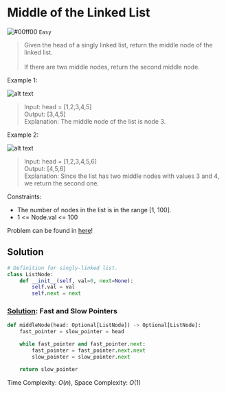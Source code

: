 # Middle of the Linked List
![#00ff00](https://placehold.co/1x1/00ff00/00ff00.png) `Easy`

> Given the head of a singly linked list, return the middle node of the linked list. <br><br>
If there are two middle nodes, return the second middle node.

Example 1:

![alt text](https://assets.leetcode.com/uploads/2021/07/23/lc-midlist1.jpg)

> Input: head = [1,2,3,4,5]\
Output: [3,4,5]\
Explanation: The middle node of the list is node 3.

Example 2:

![alt text](https://assets.leetcode.com/uploads/2021/07/23/lc-midlist2.jpg)

> Input: head = [1,2,3,4,5,6]\
Output: [4,5,6]\
Explanation: Since the list has two middle nodes with values 3 and 4, we return the second one.


Constraints:
- The number of nodes in the list is in the range [1, 100].
- $1$ <= Node.val <= $100$

Problem can be found in [here](https://leetcode.com/problems/middle-of-the-linked-list/)!

## Solution
```python
# Definition for singly-linked list.
class ListNode:
    def __init__(self, val=0, next=None):
        self.val = val
        self.next = next
```

### [Solution](/Linked%20List/876-MiddleoftheLinkedList/solution.py): Fast and Slow Pointers

```python
def middleNode(head: Optional[ListNode]) -> Optional[ListNode]:
    fast_pointer = slow_pointer = head

    while fast_pointer and fast_pointer.next:
        fast_pointer = fast_pointer.next.next
        slow_pointer = slow_pointer.next

    return slow_pointer
```

Time Complexity: $O(n)$, Space Complexity: $O(1)$
